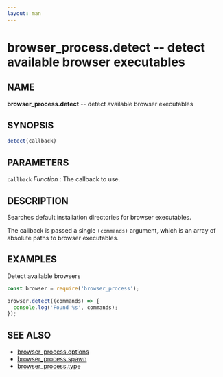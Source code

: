 ```yaml
---
layout: man
---
```

# browser_process.detect -- detect available browser executables

## NAME
**browser_process.detect** -- detect available browser executables

## SYNOPSIS

```js
detect(callback)
```

## PARAMETERS

`callback` *Function*
:   The callback to use.

## DESCRIPTION

Searches default installation directories for browser executables.

The callback is passed a single `(commands)` argument, which is an array of absolute paths to browser executables.

## EXAMPLES

Detect available browsers

```js
const browser = require('browser_process');

browser.detect((commands) => {
  console.log('Found %s', commands);
});
```

## SEE ALSO

- [browser_process.options](browser_process.options.3.html)
- [browser_process.spawn](browser_process.spawn.3.html)
- [browser_process.type](browser_process.type.3.html)
